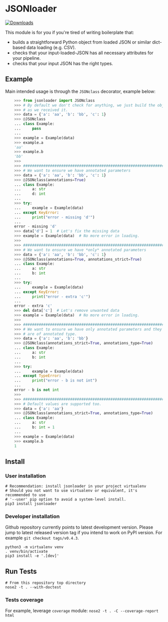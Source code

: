 # JSONloader
[![Downloads](https://pepy.tech/badge/jsonloader)](https://pepy.tech/project/jsonloader)

This module is for you if you're tired of writing boilerplate that:
- builds a straightforward Python object from loaded JSON or similar dict-based
  data loading (e.g. CSV).
- checks that your input-loaded-JSON has all necessary attributes for your pipeline.
- checks that your input JSON has the right types.


## Example
Main intended usage is through the `JSONclass` decorator, example below:

```python
    >>> from jsonloader import JSONclass
    >>> # By default we don't check for anything, we just build the object
    >>> # as we received it.
    >>> data = {'a': 'aa', 'b': 'bb', 'c': 1}
    >>> @JSONclass
    ... class Example:
    ...     pass
    ...
    >>> example = Example(data)
    >>> example.a
    'aa'
    >>> example.b
    'bb'
    >>>
    >>> ######################################################################
    >>> # We want to ensure we have annotated parameters
    >>> data = {'a': 'aa', 'b': 'bb', 'c': 1}
    >>> @JSONclass(annotations=True)
    ... class Example:
    ...     a: str
    ...     d: int
    ...
    >>> try:
    ...     example = Example(data)
    ... except KeyError:
    ...     print("error - missing 'd'")
    ...
    error - missing 'd'
    >>> data['d'] = 1  # Let's fix the missing data
    >>> example = Example(data)  # No more error in loading.
    >>>
    >>> ######################################################################
    >>> # We want to ensure we have *only* annotated parameters
    >>> data = {'a': 'aa', 'b': 'bb', 'c': 1}
    >>> @JSONclass(annotations=True, annotations_strict=True)
    ... class Example:
    ...     a: str
    ...     b: int
    ...
    >>> try:
    ...     example = Example(data)
    ... except KeyError:
    ...     print("error - extra 'c'")
    ...
    error - extra 'c'
    >>> del data['c']  # Let's remove unwanted data
    >>> example = Example(data)  # No more error in loading.
    >>>
    >>> ######################################################################
    >>> # We want to ensure we have only annotated parameters and they
    >>> # are of annotated type.
    >>> data = {'a': 'aa', 'b': 'bb'}
    >>> @JSONclass(annotations_strict=True, annotations_type=True)
    ... class Example:
    ...     a: str
    ...     b: int
    ...
    >>> try:
    ...     example = Example(data)
    ... except TypeError:
    ...     print("error - b is not int")
    ...
    error - b is not int
    >>>
    >>> ######################################################################
    >>> # Default values are supported too.
    >>> data = {'a': 'aa'}
    >>> @JSONclass(annotations_strict=True, annotations_type=True)
    ... class Example:
    ...     a: str
    ...     b: int = 1
    ...
    >>> example = Example(data)
    >>> example.b
    1


```

## Install

### User installation
```
# Recommendation: install jsonloader in your project virtualenv
# Should you not want to use virtualenv or equivalent, it's recommended to use
# '--user' pip option to avoid a system-level install.
pip3 install jsonloader
```

### Developer installation

Github repository currently points to latest development version. Please
jump to latest released version tag if you intend to work on PyPI version.
For example `git checkout tags/v0.4.3`.

```
python3 -m virtualenv venv
. venv/bin/activate
pip3 install -e '.[dev]'
```

## Run Tests

```
# From this repository top directory
nose2 -t . --with-doctest
```

### Tests coverage
For example, leverage `coverage` module: `nose2 -t . -C --coverage-report html` 



